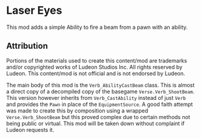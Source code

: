 # Laser Eyes

This mod adds a simple Ability to fire a beam from a pawn with an ability.

## Attribution
Portions of the materials used to create this content/mod are trademarks and/or copyrighted works of Ludeon Studios Inc. All rights reserved by Ludeon. This content/mod is not official and is not endorsed by Ludeon.

The main body of this mod is the `Verb_AbilityCastBeam` class. This is almost a direct copy of a decompiled copy of the basegame `Verse.Verb_ShootBeam`. This version however inherits from `Verb_CastAbility` instead of just `Verb` and provides the `Pawn` in place of the `EquipmentSource`.
A good faith attempt was made to create this by composition using a wrapped `Verse.Verb_ShootBeam` but this proved complex due to certain methods not being public or virtual.
This mod will be taken down without complaint if Ludeon requests it.

